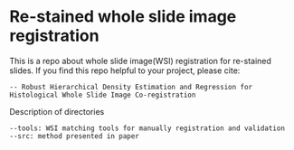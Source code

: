 # Re-stained whole slide image registration

This is a repo about whole slide image(WSI) registration for re-stained slides.
If you find this repo helpful to your project, please cite:

    -- Robust Hierarchical Density Estimation and Regression for Histological Whole Slide Image Co-registration

Description of directories

    --tools: WSI matching tools for manually registration and validation
    --src: method presented in paper






